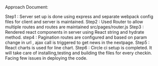 Approach Document:

Step1 : Server set up is done using express and separate webpack config files for client and server is maintained.
Step2 : Used Router to allow multiple routes and routes are maintained src/pages/router.js
Step3 : Rendered react components in server using React string and hydrate method.
step4 : Pagination routes are configured and based on param change in url , ajax call is triggered to get news in the nextpage.
Step5 : React charts is used for line chart.
Step6 : Circle ci setup is completed. It will take care of installing,testing and building the files for every checkin. Facing few issues in deploying the code.
